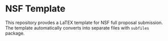 # NSF Template

This repository provdes a LaTEX template for NSF full proposal submission. The template automatically converts into separate files with ``subfiles`` package. 
